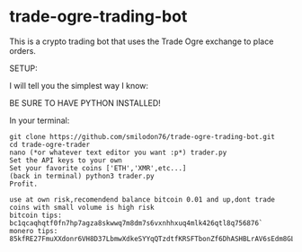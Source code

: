 # trade-ogre-trading-bot
This is a crypto trading bot that uses the Trade Ogre exchange to place orders.

SETUP:

I will tell you the simplest way I know:

BE SURE TO HAVE PYTHON INSTALLED!

In your terminal:

```
git clone https://github.com/smilodon76/trade-ogre-trading-bot.git
cd trade-ogre-trader
nano (*or whatever text editor you want :p*) trader.py
Set the API keys to your own
Set your favorite coins ['ETH','XMR',etc...]
(back in terminal) python3 trader.py
Profit.

use at own risk,recomendend balance bitcoin 0.01 and up,dont trade coins with small volume is high risk
bitcoin tips:   bc1qcaqhqtf0fn7hp7agza8skwwq7m8dm7s6vxnhhxuq4mlk426qtl8q756876`
monero tips:    85kfRE27FmuXXdonr6VH8D37LbmwXdkeSYYqQTzdtfKRSFTbonZf6DhASHBLrAV6sEdm8GLsdTHpATPw92KbzRZU2Pc9AhL
